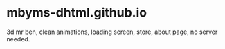 # mbyms-dhtml.github.io
3d mr ben, clean animations, loading screen, store, about page, no server needed.
